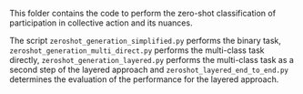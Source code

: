 This folder contains the code to perform the zero-shot classification of participation in collective action and its nuances.

The script `zeroshot_generation_simplified.py` performs the binary task, `zeroshot_generation_multi_direct.py` performs the multi-class task directly, `zeroshot_generation_layered.py` performs the multi-class task as a second step of the layered approach and `zeroshot_layered_end_to_end.py` determines the evaluation of the performance for the layered approach.

